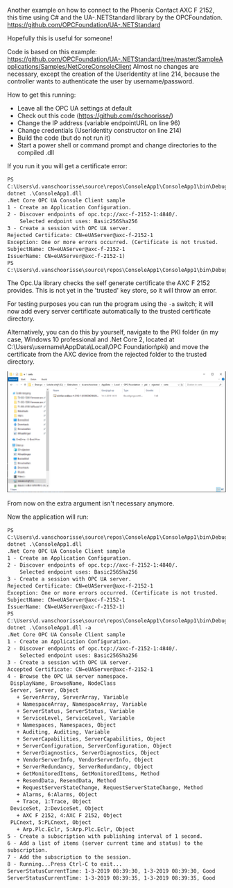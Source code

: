 Another example on how to connect to the Phoenix Contact AXC F 2152, this time using C# and the UA-.NETStandard library by the OPCFoundation. https://github.com/OPCFoundation/UA-.NETStandard

Hopefully this is useful for someone!

Code is based on this example:
https://github.com/OPCFoundation/UA-.NETStandard/tree/master/SampleApplications/Samples/NetCoreConsoleClient
Almost no changes are necessary, except the creation of the UserIdentity at line 214, because the controller wants to authenticate the user by username/password. 

How to get this running:
* Leave all the OPC UA settings at default
* Check out this code (https://github.com/dschoorisse/)
* Change the IP address (variable endpointURL on line 96)
* Change credentials (UserIdentity constructor on line 214)
* Build the code (but do not run it)
* Start a power shell or command prompt and change directories to the compiled .dll

If you run it you will get a certificate error:
```
PS C:\Users\d.vanschoorisse\source\repos\ConsoleApp1\ConsoleApp1\bin\Debug\netcoreapp2.1> dotnet .\ConsoleApp1.dll
.Net Core OPC UA Console Client sample
1 - Create an Application Configuration.
2 - Discover endpoints of opc.tcp://axc-f-2152-1:4840/.
    Selected endpoint uses: Basic256Sha256
3 - Create a session with OPC UA server.
Rejected Certificate: CN=eUAServer@axc-f-2152-1
Exception: One or more errors occurred. (Certificate is not trusted.
SubjectName: CN=eUAServer@axc-f-2152-1
IssuerName: CN=eUAServer@axc-f-2152-1)
PS C:\Users\d.vanschoorisse\source\repos\ConsoleApp1\ConsoleApp1\bin\Debug\netcoreapp2.1>
```
The Opc.Ua library checks the self generate certificate the AXC F 2152 provides. This is not yet in the 'trusted' key store, so it will throw an error. 

For testing purposes you can run the program using the ```-a``` switch; it will now add every server certificate automatically to the trusted certificate directory. 

Alternatively, you can do this by yourself, navigate to the PKI folder (in my case, Windows 10 professional and .Net Core 2, located at C:\Users\username\AppData\Local\OPC Foundation\pki) and move the certificate from the AXC device from the rejected folder to the trusted directory. 

![alt text](https://raw.githubusercontent.com/dschoorisse/PLCnext-OPC-UA-.NET-minimal/master/opcua_certificates.png "Certificate storage")

From now on the extra argument isn't necessary anymore. 

Now the application will run: 

```
PS C:\Users\d.vanschoorisse\source\repos\ConsoleApp1\ConsoleApp1\bin\Debug\netcoreapp2.1> dotnet .\ConsoleApp1.dll
.Net Core OPC UA Console Client sample
1 - Create an Application Configuration.
2 - Discover endpoints of opc.tcp://axc-f-2152-1:4840/.
    Selected endpoint uses: Basic256Sha256
3 - Create a session with OPC UA server.
Rejected Certificate: CN=eUAServer@axc-f-2152-1
Exception: One or more errors occurred. (Certificate is not trusted.
SubjectName: CN=eUAServer@axc-f-2152-1
IssuerName: CN=eUAServer@axc-f-2152-1)
PS C:\Users\d.vanschoorisse\source\repos\ConsoleApp1\ConsoleApp1\bin\Debug\netcoreapp2.1> dotnet .\ConsoleApp1.dll -a
.Net Core OPC UA Console Client sample
1 - Create an Application Configuration.
2 - Discover endpoints of opc.tcp://axc-f-2152-1:4840/.
    Selected endpoint uses: Basic256Sha256
3 - Create a session with OPC UA server.
Accepted Certificate: CN=eUAServer@axc-f-2152-1
4 - Browse the OPC UA server namespace.
 DisplayName, BrowseName, NodeClass
 Server, Server, Object
   + ServerArray, ServerArray, Variable
   + NamespaceArray, NamespaceArray, Variable
   + ServerStatus, ServerStatus, Variable
   + ServiceLevel, ServiceLevel, Variable
   + Namespaces, Namespaces, Object
   + Auditing, Auditing, Variable
   + ServerCapabilities, ServerCapabilities, Object
   + ServerConfiguration, ServerConfiguration, Object
   + ServerDiagnostics, ServerDiagnostics, Object
   + VendorServerInfo, VendorServerInfo, Object
   + ServerRedundancy, ServerRedundancy, Object
   + GetMonitoredItems, GetMonitoredItems, Method
   + ResendData, ResendData, Method
   + RequestServerStateChange, RequestServerStateChange, Method
   + Alarms, 6:Alarms, Object
   + Trace, 1:Trace, Object
 DeviceSet, 2:DeviceSet, Object
   + AXC F 2152, 4:AXC F 2152, Object
 PLCnext, 5:PLCnext, Object
   + Arp.Plc.Eclr, 5:Arp.Plc.Eclr, Object
5 - Create a subscription with publishing interval of 1 second.
6 - Add a list of items (server current time and status) to the subscription.
7 - Add the subscription to the session.
8 - Running...Press Ctrl-C to exit...
ServerStatusCurrentTime: 1-3-2019 08:39:30, 1-3-2019 08:39:30, Good
ServerStatusCurrentTime: 1-3-2019 08:39:35, 1-3-2019 08:39:35, Good
```